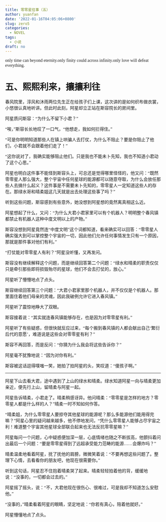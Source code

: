 ```yaml
---
title: 零零星往事（五）
author: yuanfan
date: '2022-01-16T04:05:06+0800'
slug: zero5
categories:
  - NOVEL
tags:
  - 小说
draft: no
---
```


<font face="微软雅黑">only time can beyond eternity.only finity could across infinity.only love will defeat everything.

<!--more-->

# 五、熙熙利来，攘攘利往

春风院里，淳风和沐雨两位先生正在给孩子们上课，这次讲的是如何织布做衣裳，小悠很认真地听讲。但此时此刻，阿星却立正站在斯容院长的房间里。

阿星质问斯容：“为什么不留下小君？”

“唉，”斯容长长地叹了一口气，“他想走，我如何拦得住。”

“可是你明明知道那些人在镇上哄骗人去打仗，为什么不阻止？要是你阻止了他们，小君就不会跟着他们走了！”

“这你说对了，我确实能够阻止他们。只是我也不能未卜先知，我也不知道小君动了这个心思。”

阿星也明白这件事不能怪到斯容头上，可总还是觉得哪里怪怪的，他又问：“既然零零星人那么强大，整个宇宙中任何星球的能源都可以随意夺取，为什么会放任那些人去搞什么起义？这件事是不需要未卜先知的，零零星人一定知道这些人的存在。那绿水哥和晴柔姐这几天就是出去处理这些事了吗？”

听到这些问题，斯容感到有些意外，她没想到阿星想的竟然离真相这么近。

阿星想起了什么，又问：“为什么大君小君家里可以有个机器人？明明整个春风镇都禁止有机器人这种中度文明以上的产物。”

斯容没想到阿星竟然连“中度文明”这个词都知道，看来确实可以回答：“零零星人确实强大到可以掌控整个宇宙的一切，因此他们允许任何事情发生只有一个原因，那就是那件事对他们有利。”

“打仗能对零零星人有利？”阿星没听懂，又再发问。

斯容没有继续解释这个问题，而是继续回答第二个问题：“绿水和晴柔的职责仅仅只是牵引那些即将损毁殆尽的星球，他们不会去打仗的，放心。”

阿星听了懵懵地点了点头。

斯容继续回答第三个问题：“大君小君家里那个机器人，并不仅仅是个机器人。那里面住着他们母亲的灵魂，因此我破例允许它进入春风镇。”

阿星听了震惊地睁大了双眼。

斯容接着说：“其实就连春风镇能够存在，也是因为对零零星有利。”

阿星听了有些疑惑，但很快就反应过来，“每个搬到春风镇的人都会献出自己‘繁衍后代的意愿’，难道说是这些会对零零星有利？”

斯容不再回答，而是反问：“你猜为什么我会将这些告诉你？”

阿星毫不犹豫地说：“因为对你有利。”

斯容被这话逗得噗嗤一笑，她拍了拍阿星的头，笑叹道：“傻孩子啊。”

------

阿星下山去看大君，途中遇到了上山的绿水和晴柔。绿水知道阿星一向与晴柔更加亲近，便先行上山，留晴柔与阿星一起。

阿星告诉晴柔，小君走了。晴柔稍感讶异。他问晴柔：“零零星是怎样的地方？零零星人都是什么样的人？”晴柔一时不知如何作答。

“晴柔姐，为什么零零星人要掠夺其他星球的能源呢？那么多能源他们能用得完嘛？”阿星心里的疑问越来越多，他不停地发问，“凭什么零零星人能够占尽宇宙之利！难道整个宇宙其他星球全部联合起来也无法反抗零零星嘛？”

阿星每问一个问题，心中疑惑便加深一层，心底情绪也随之不断拔高，他颤抖着问出最后一个问题：“要是零零星得到了远超承受能力范畴的能源……会爆炸吗？”

晴柔温柔地看着阿星，抚了抚他的肩膀，微微笑着说：“不要再想这些问题了。整理下心情，去看看你的朋友吧，他现在很需要你。”

听到这句话，阿星忍不住抱着晴柔哭了起来。晴柔轻轻拍着他的背，缓缓地说：“没事的，一切都会过去的。”

阿星摇了摇头，说：“不，大君他现在很伤心、很难过，可是我却不知道怎么安慰他。”

“没事的，”晴柔看着阿星的眼睛，坚定地说：“你若有真心，陪着他就好。”

阿星懵懂地点了点头。
